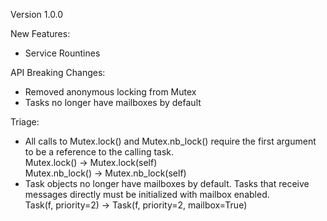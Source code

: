 Version 1.0.0

New Features:

- Service Rountines

API Breaking Changes:

- Removed anonymous locking from Mutex
- Tasks no longer have mailboxes by default

Triage:

- All calls to Mutex.lock() and Mutex.nb_lock() require the first argument to be a reference to the calling task.<br>Mutex.lock() -> Mutex.lock(self)<br>Mutex.nb_lock() -> Mutex.nb_lock(self)
- Task objects no longer have mailboxes by default.  Tasks that receive messages directly must be initialized with mailbox enabled.<br>Task(f, priority=2) -> Task(f, priority=2, mailbox=True)
